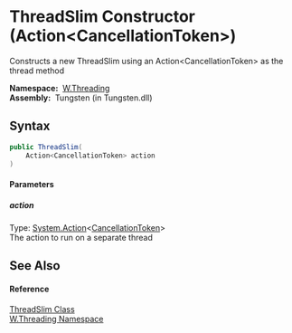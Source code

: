 ThreadSlim Constructor (Action&lt;CancellationToken>)
=====================================================
   Constructs a new ThreadSlim using an Action&lt;CancellationToken> as the thread method

  **Namespace:**  [W.Threading][1]  
  **Assembly:**  Tungsten (in Tungsten.dll)

Syntax
------

```csharp
public ThreadSlim(
	Action<CancellationToken> action
)
```

#### Parameters

##### *action*
Type: [System.Action][2]&lt;[CancellationToken][3]>  
The action to run on a separate thread


See Also
--------

#### Reference
[ThreadSlim Class][4]  
[W.Threading Namespace][1]  

[1]: ../README.md
[2]: http://msdn.microsoft.com/en-us/library/018hxwa8
[3]: http://msdn.microsoft.com/en-us/library/dd384802
[4]: README.md